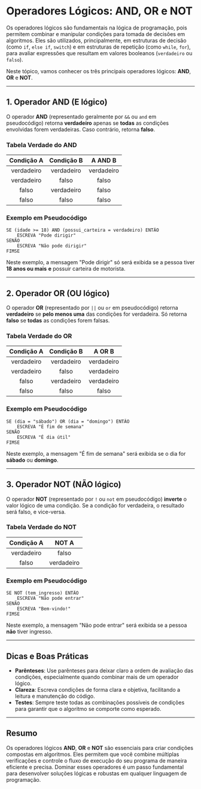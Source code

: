 # Operadores Lógicos: AND, OR e NOT

Os operadores lógicos são fundamentais na lógica de programação, pois permitem combinar e manipular condições para tomada de decisões em algoritmos. Eles são utilizados, principalmente, em estruturas de decisão (como `if`, `else if`, `switch`) e em estruturas de repetição (como `while`, `for`), para avaliar expressões que resultam em valores booleanos (`verdadeiro` ou `falso`).

Neste tópico, vamos conhecer os três principais operadores lógicos: **AND**, **OR** e **NOT**.

---

## 1. Operador AND (E lógico)

O operador **AND** (representado geralmente por `&&` ou `and` em pseudocódigo) retorna **verdadeiro** apenas se **todas** as condições envolvidas forem verdadeiras. Caso contrário, retorna **falso**.

### Tabela Verdade do AND

| Condição A | Condição B | A AND B |
|:----------:|:----------:|:-------:|
| verdadeiro | verdadeiro | verdadeiro |
| verdadeiro | falso      | falso      |
| falso      | verdadeiro | falso      |
| falso      | falso      | falso      |

### Exemplo em Pseudocódigo

```pseudocode
SE (idade >= 18) AND (possui_carteira = verdadeiro) ENTÃO
    ESCREVA "Pode dirigir"
SENÃO
    ESCREVA "Não pode dirigir"
FIMSE
```

Neste exemplo, a mensagem "Pode dirigir" só será exibida se a pessoa tiver **18 anos ou mais** **e** possuir carteira de motorista.

---

## 2. Operador OR (OU lógico)

O operador **OR** (representado por `||` ou `or` em pseudocódigo) retorna **verdadeiro** se **pelo menos uma** das condições for verdadeira. Só retorna **falso** se **todas** as condições forem falsas.

### Tabela Verdade do OR

| Condição A | Condição B | A OR B  |
|:----------:|:----------:|:-------:|
| verdadeiro | verdadeiro | verdadeiro |
| verdadeiro | falso      | verdadeiro |
| falso      | verdadeiro | verdadeiro |
| falso      | falso      | falso      |

### Exemplo em Pseudocódigo

```pseudocode
SE (dia = "sábado") OR (dia = "domingo") ENTÃO
    ESCREVA "É fim de semana"
SENÃO
    ESCREVA "É dia útil"
FIMSE
```

Neste exemplo, a mensagem "É fim de semana" será exibida se o dia for **sábado** ou **domingo**.

---

## 3. Operador NOT (NÃO lógico)

O operador **NOT** (representado por `!` ou `not` em pseudocódigo) **inverte** o valor lógico de uma condição. Se a condição for verdadeira, o resultado será falso, e vice-versa.

### Tabela Verdade do NOT

| Condição A | NOT A     |
|:----------:|:---------:|
| verdadeiro | falso     |
| falso      | verdadeiro|

### Exemplo em Pseudocódigo

```pseudocode
SE NOT (tem_ingresso) ENTÃO
    ESCREVA "Não pode entrar"
SENÃO
    ESCREVA "Bem-vindo!"
FIMSE
```

Neste exemplo, a mensagem "Não pode entrar" será exibida se a pessoa **não** tiver ingresso.

---

## Dicas e Boas Práticas

- **Parênteses**: Use parênteses para deixar claro a ordem de avaliação das condições, especialmente quando combinar mais de um operador lógico.
- **Clareza**: Escreva condições de forma clara e objetiva, facilitando a leitura e manutenção do código.
- **Testes**: Sempre teste todas as combinações possíveis de condições para garantir que o algoritmo se comporte como esperado.

---

## Resumo

Os operadores lógicos **AND**, **OR** e **NOT** são essenciais para criar condições compostas em algoritmos. Eles permitem que você combine múltiplas verificações e controle o fluxo de execução do seu programa de maneira eficiente e precisa. Dominar esses operadores é um passo fundamental para desenvolver soluções lógicas e robustas em qualquer linguagem de programação.
